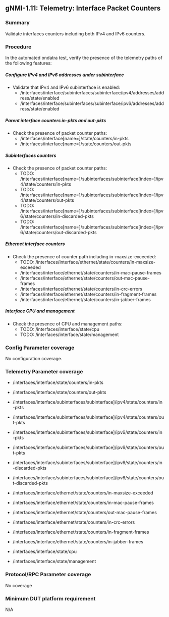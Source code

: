 ## gNMI-1.11: Telemetry: Interface Packet Counters

### Summary

Validate interfaces counters including both IPv4 and IPv6 counters.

### Procedure

In the automated ondatra test, verify the presence of the telemetry paths of the
following features:

##### Configure IPv4 and IPv6 addresses under subinterface

*   Validate that IPv4 and IPv6 subinterface is enabled:
    *   /interfaces/interface/subinterfaces/subinterface/ipv4/addresses/address/state/enabled
    *   /interfaces/interface/subinterfaces/subinterface/ipv6/addresses/address/state/enabled

##### Parent interface counters in-pkts and out-pkts

*   Check the presence of packet counter paths:
    *   /interfaces/interface[name=<port>]/state/counters/in-pkts
    *   /interfaces/interface[name=<port>]/state/counters/out-pkts

##### Subinterfaces counters

*   Check the presence of packet counter paths:
    *   TODO:
        /interfaces/interface[name=<port>]/subinterfaces/subinterface[index=<index>]/ipv4/state/counters/in-pkts
    *   TODO:
        /interfaces/interface[name=<port>]/subinterfaces/subinterface[index=<index>]/ipv4/state/counters/out-pkts
    *   TODO:
        /interfaces/interface[name=<port>]/subinterfaces/subinterface[index=<index>]/ipv6/state/counters/in-discarded-pkts
    *   TODO:
        /interfaces/interface[name=<port>]/subinterfaces/subinterface[index=<index>]/ipv6/state/counters/out-discarded-pkts

##### Ethernet interface counters

*   Check the presence of counter path including in-maxsize-exceeded:
    *   TODO: /interfaces/interface/ethernet/state/counters/in-maxsize-exceeded
    *   /interfaces/interface/ethernet/state/counters/in-mac-pause-frames
    *   /interfaces/interface/ethernet/state/counters/out-mac-pause-frames
    *   /interfaces/interface/ethernet/state/counters/in-crc-errors
    *   /interfaces/interface/ethernet/state/counters/in-fragment-frames
    *   /interfaces/interface/ethernet/state/counters/in-jabber-frames

##### Interface CPU and management

*   Check the presence of CPU and management paths:
    *   TODO: /interfaces/interface/state/cpu
    *   TODO: /interfaces/interface/state/management

### Config Parameter coverage

No configuration coverage.

### Telemetry Parameter coverage

*   /interfaces/interface/state/counters/in-pkts
*   /interfaces/interface/state/counters/out-pkts

*   /interfaces/interface/subinterfaces/subinterface]/ipv4/state/counters/in-pkts

*   /interfaces/interface/subinterfaces/subinterface]/ipv4/state/counters/out-pkts

*   /interfaces/interface/subinterfaces/subinterface]/ipv6/state/counters/in-pkts

*   /interfaces/interface/subinterfaces/subinterface]/ipv6/state/counters/out-pkts

*   /interfaces/interface/subinterfaces/subinterface]/ipv6/state/counters/in-discarded-pkts

*   /interfaces/interface/subinterfaces/subinterface]/ipv6/state/counters/out-discarded-pkts

*   /interfaces/interface/ethernet/state/counters/in-maxsize-exceeded

*   /interfaces/interface/ethernet/state/counters/in-mac-pause-frames

*   /interfaces/interface/ethernet/state/counters/out-mac-pause-frames

*   /interfaces/interface/ethernet/state/counters/in-crc-errors

*   /interfaces/interface/ethernet/state/counters/in-fragment-frames

*   /interfaces/interface/ethernet/state/counters/in-jabber-frames

*   /interfaces/interface/state/cpu

*   /interfaces/interface/state/management

### Protocol/RPC Parameter coverage

No coverage

### Minimum DUT platform requirement

N/A
